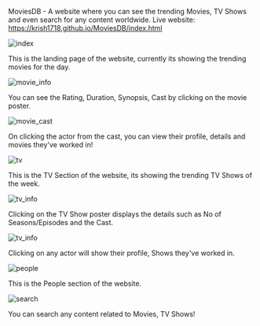MoviesDB - A website where you can see the trending Movies, TV Shows and even search for any content worldwide.
Live website: https://krish1718.github.io/MoviesDB/index.html

![index](https://user-images.githubusercontent.com/111300532/190663153-da96e3db-fedf-4a4a-bde4-cd77f5eda5f8.png)

This is the landing page of the website, currently its showing the trending movies for the day.

![movie_info](https://user-images.githubusercontent.com/111300532/190663370-67c276a1-55ba-4f7c-bc0b-c82a5bdce52e.png)

You can see the Rating, Duration, Synopsis, Cast by clicking on the movie poster.

![movie_cast](https://user-images.githubusercontent.com/111300532/190663618-e251b037-9f69-4b39-bfdc-9ca609c1ea43.png)

On clicking the actor from the cast, you can view their profile, details and movies they've worked in!

![tv](https://user-images.githubusercontent.com/111300532/190663920-0d0f732a-4f85-4f49-b8c0-18463feae87b.png)

This is the TV Section of the website, its showing the trending TV Shows of the week.

![tv_info](https://user-images.githubusercontent.com/111300532/190664350-0ca0fce5-6334-47da-b27b-3ee6d292645a.png)

Clicking on the TV Show poster displays the details such as No of Seasons/Episodes and the Cast.

![tv_info](https://user-images.githubusercontent.com/111300532/190664788-4dc01e76-6aaa-4e45-9c73-459f73c34762.png)

Clicking on any actor will show their profile, Shows they've worked in.

![people](https://user-images.githubusercontent.com/111300532/190665313-fb993e23-3f7d-4892-ae7f-3ebcff835424.png)

This is the People section of the website.

![search](https://user-images.githubusercontent.com/111300532/190665440-0bb46117-1aa3-41a2-8721-c590c43c2b14.png)

You can search any content related to Movies, TV Shows!

